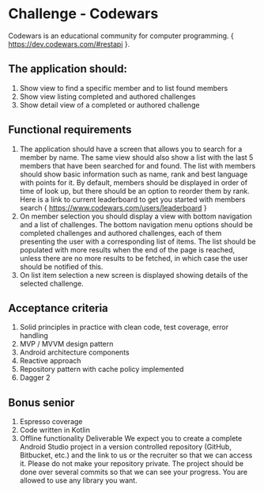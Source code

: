 # Challenge - Codewars

Codewars is an educational community for computer programming. { https://dev.codewars.com/#rest­api
}.

## The application should:

1. Show view to find a specific member and to list found members
2. Show view listing completed and authored challenges
3. Show detail view of a completed or authored challenge

## Functional requirements

1. The application should have a screen that allows you to search for a member by name. The same
   view should also show a list with the last 5 members that have been searched for and found. The
   list with members should show basic information such as name, rank and best language with points
   for it. By default, members should be displayed in order of time of look up, but there should be
   an option to re­order them by rank. Here is a link to current leaderboard to get you started with
   members search { https://www.codewars.com/users/leaderboard }
2. On member selection you should display a view with bottom navigation and a list of challenges.
   The bottom navigation menu options should be completed challenges and authored challenges, each
   of them presenting the user with a corresponding list of items. The list should be populated with
   more results when the end of the page is reached, unless there are no more results to be fetched,
   in which case the user should be notified of this.
3. On list item selection a new screen is displayed showing details of the selected challenge.

## Acceptance criteria

1. Solid principles in practice with clean code, test coverage, error handling
2. MVP / MVVM design pattern
3. Android architecture components
4. Reactive approach
5. Repository pattern with cache policy implemented
6. Dagger 2

## Bonus senior

1. Espresso coverage
2. Code written in Kotlin
3. Offline functionality Deliverable We expect you to create a complete Android Studio project in a
   version controlled repository (GitHub, Bitbucket, etc.) and the link to us or the recruiter so
   that we can access it. Please do not make your repository private. The project should be done
   over several commits so that we can see your progress. You are allowed to use any library you
   want.
